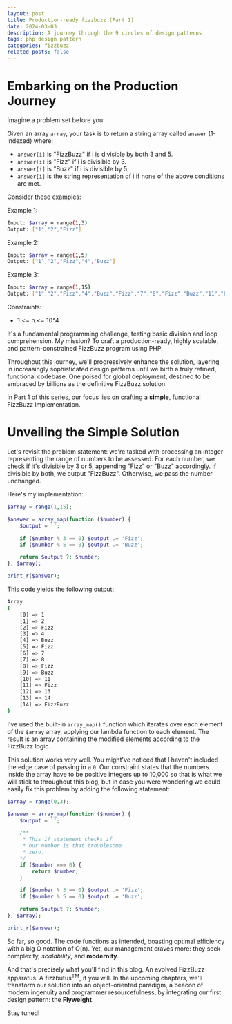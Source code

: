 ```yaml
---
layout: post
title: Production-ready fizzbuzz (Part 1)
date: 2024-03-03
description: A journey through the 9 circles of design patterns
tags: php design pattern
categories: fizzbuzz
related_posts: false
---
```


# Embarking on the Production Journey

Imagine a problem set before you:

Given an array `array`, your task is to return a string array called `answer` (1-indexed) where:

- `answer[i]` is "FizzBuzz" if i is divisible by both 3 and 5.
- `answer[i]` is "Fizz" if i is divisible by 3.
- `answer[i]` is "Buzz" if i is divisible by 5.
- `answer[i]` is the string representation of i if none of the above conditions are met.

Consider these examples:

Example 1:
```bash
Input: $array = range(1,3)
Output: ["1","2","Fizz"]
```

Example 2:
```bash
Input: $array = range(1,5)
Output: ["1","2","Fizz","4","Buzz"]
```

Example 3:
```bash
Input: $array = range(1,15)
Output: ["1","2","Fizz","4","Buzz","Fizz","7","8","Fizz","Buzz","11","Fizz","13","14","FizzBuzz"]
```

Constraints:
- 1 <= n <= 10^4

It's a fundamental programming challenge, testing basic division and loop comprehension. My mission? To craft a production-ready, highly scalable, and pattern-constrained FizzBuzz program using PHP.

Throughout this journey, we'll progressively enhance the solution, layering in increasingly sophisticated design patterns until we birth a truly refined, functional codebase. One poised for global deployment, destined to be embraced by billions as the definitive FizzBuzz solution.

In Part 1 of this series, our focus lies on crafting a **simple**, functional FizzBuzz implementation.

# Unveiling the Simple Solution

Let's revisit the problem statement: we're tasked with processing an integer representing the range of numbers to be assessed. For each number, we check if it's divisible by 3 or 5, appending "Fizz" or "Buzz" accordingly. If divisible by both, we output "FizzBuzz". Otherwise, we pass the number unchanged.

Here's my implementation:

```php
$array = range(1,15);

$answer = array_map(function ($number) {
    $output = '';

    if ($number % 3 == 0) $output .= 'Fizz';
    if ($number % 5 == 0) $output .= 'Buzz';

    return $output ?: $number;
}, $array);

print_r($answer);
```

This code yields the following output:
```bash
Array
(
    [0] => 1
    [1] => 2
    [2] => Fizz
    [3] => 4
    [4] => Buzz
    [5] => Fizz
    [6] => 7
    [7] => 8
    [8] => Fizz
    [9] => Buzz
    [10] => 11
    [11] => Fizz
    [12] => 13
    [13] => 14
    [14] => FizzBuzz
)

```

I've used the built-in `array_map()` function which iterates over each element of the `$array` array, applying our lambda function to each element. The result is an array containing the modified elements according to the FizzBuzz logic.

This solution works very well. You might've noticed that I haven't included the edge case of passing in a `0`. Our constraint states that the numbers inside the array have to be positive integers up to 10,000 so that is what we will stick to throughout this blog, but in case you were wondering we could easily fix this problem by adding the following statement:

```php
$array = range(0,3);

$answer = array_map(function ($number) {
    $output = '';

    /**
     * This if statement checks if
     * our number is that troublesome
     * zero.
    */
    if ($number === 0) {
        return $number;
    }

    if ($number % 3 == 0) $output .= 'Fizz';
    if ($number % 5 == 0) $output .= 'Buzz';

    return $output ?: $number;
}, $array);

print_r($answer);
```

So far, so good. The code functions as intended, boasting optimal efficiency with a big O notation of O(n). Yet, our management craves more: they seek complexity, _scalability_, and **modernity**.

And that's precisely what you'll find in this blog. An evolved FizzBuzz apparatus. A fizzbutus<sup>TM</sup>, if you will. In the upcoming chapters, we'll transform our solution into an object-oriented paradigm, a beacon of modern ingenuity and programmer resourcefulness, by integrating our first design pattern: the **Flyweight**.

Stay tuned!